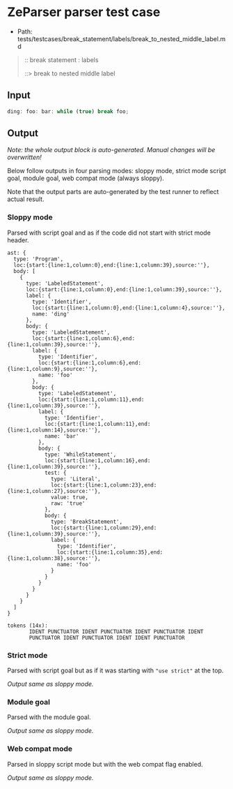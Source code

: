 # ZeParser parser test case

- Path: tests/testcases/break_statement/labels/break_to_nested_middle_label.md

> :: break statement : labels
>
> ::> break to nested middle label

## Input

`````js
ding: foo: bar: while (true) break foo;
`````

## Output

_Note: the whole output block is auto-generated. Manual changes will be overwritten!_

Below follow outputs in four parsing modes: sloppy mode, strict mode script goal, module goal, web compat mode (always sloppy).

Note that the output parts are auto-generated by the test runner to reflect actual result.

### Sloppy mode

Parsed with script goal and as if the code did not start with strict mode header.

`````
ast: {
  type: 'Program',
  loc:{start:{line:1,column:0},end:{line:1,column:39},source:''},
  body: [
    {
      type: 'LabeledStatement',
      loc:{start:{line:1,column:0},end:{line:1,column:39},source:''},
      label: {
        type: 'Identifier',
        loc:{start:{line:1,column:0},end:{line:1,column:4},source:''},
        name: 'ding'
      },
      body: {
        type: 'LabeledStatement',
        loc:{start:{line:1,column:6},end:{line:1,column:39},source:''},
        label: {
          type: 'Identifier',
          loc:{start:{line:1,column:6},end:{line:1,column:9},source:''},
          name: 'foo'
        },
        body: {
          type: 'LabeledStatement',
          loc:{start:{line:1,column:11},end:{line:1,column:39},source:''},
          label: {
            type: 'Identifier',
            loc:{start:{line:1,column:11},end:{line:1,column:14},source:''},
            name: 'bar'
          },
          body: {
            type: 'WhileStatement',
            loc:{start:{line:1,column:16},end:{line:1,column:39},source:''},
            test: {
              type: 'Literal',
              loc:{start:{line:1,column:23},end:{line:1,column:27},source:''},
              value: true,
              raw: 'true'
            },
            body: {
              type: 'BreakStatement',
              loc:{start:{line:1,column:29},end:{line:1,column:39},source:''},
              label: {
                type: 'Identifier',
                loc:{start:{line:1,column:35},end:{line:1,column:38},source:''},
                name: 'foo'
              }
            }
          }
        }
      }
    }
  ]
}

tokens (14x):
       IDENT PUNCTUATOR IDENT PUNCTUATOR IDENT PUNCTUATOR IDENT
       PUNCTUATOR IDENT PUNCTUATOR IDENT IDENT PUNCTUATOR
`````

### Strict mode

Parsed with script goal but as if it was starting with `"use strict"` at the top.

_Output same as sloppy mode._

### Module goal

Parsed with the module goal.

_Output same as sloppy mode._

### Web compat mode

Parsed in sloppy script mode but with the web compat flag enabled.

_Output same as sloppy mode._
